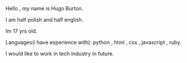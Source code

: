 Hello , my name is Hugo Burton.

I am half polish and half english.

Im 17 yrs old.

Languages(i have experience with): python , html , css , javascript , ruby.

I would like to work in tech industry in future.



